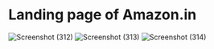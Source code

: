 # Landing page of Amazon.in

![Screenshot (312)](https://github.com/Moinak-Developer/Projects/assets/161134926/9d6b377c-b037-428d-94c9-3102a3dc4e85)
![Screenshot (313)](https://github.com/Moinak-Developer/Projects/assets/161134926/85bc07c6-f794-435e-93a3-e8ef24567431)
![Screenshot (314)](https://github.com/Moinak-Developer/Projects/assets/161134926/30b77725-3444-411b-a115-db4a2e7ab565)
